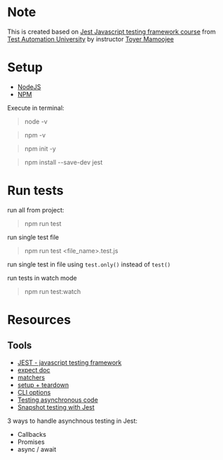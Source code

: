 # Note
This is created based on [Jest Javascript testing framework course](https://testautomationu.applitools.com/jest-testing-tutorial/) from [Test Automation University](https://testautomationu.applitools.com/) by instructor [Toyer Mamoojee](https://github.com/toyerma)

# Setup

- [NodeJS](https://nodejs.org/en/download/)
- [NPM](https://docs.npmjs.com/downloading-and-installing-node-js-and-npm)

Execute in terminal:
> node -v

> npm -v

> npm init -y

> npm install --save-dev jest

# Run tests

run all from project:
> npm run test

run single test file
> npm run test <file_name>.test.js

run single test in file using `test.only()` instead of `test()`

run tests in watch mode
> npm run test:watch

# Resources

## Tools
- [JEST - javascript testing framework](https://jestjs.io/)
- [expect doc](https://jestjs.io/docs/expect)
- [matchers](https://jestjs.io/docs/using-matchers)
- [setup + teardown](https://jestjs.io/docs/setup-teardown)
- [CLI options](https://jestjs.io/docs/cli)
- [Testing asynchronous code](https://jestjs.io/docs/asynchronous)
- [Snapshot testing with Jest](https://jestjs.io/docs/snapshot-testing)

3 ways to handle asynchnous testing in Jest:
- Callbacks
- Promises
- async / await

